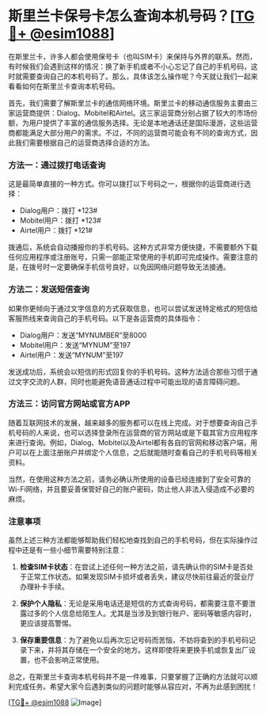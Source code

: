 # 斯里兰卡保号卡怎么查询本机号码？[[TG💪+ @esim1088](https://t.me/s/esim1088)]

在斯里兰卡，许多人都会使用保号卡（也叫SIM卡）来保持与外界的联系。然而，有时候我们会遇到这样的情况：换了新手机或者不小心忘记了自己的手机号码，这时就需要查询自己的本机号码了。那么，具体该怎么操作呢？今天就让我们一起来看看如何在斯里兰卡查询本机号码。

首先，我们需要了解斯里兰卡的通信网络环境。斯里兰卡的移动通信服务主要由三家运营商提供：Dialog、Mobitel和Airtel。这三家运营商分别占据了较大的市场份额，为用户提供了丰富的通信服务选择。无论是本地通话还是国际漫游，这些运营商都能满足大部分用户的需求。不过，不同的运营商可能会有不同的查询方式，因此我们需要根据自己的运营商选择合适的方法。

### 方法一：通过拨打电话查询

这是最简单直接的一种方式。你可以拨打以下号码之一，根据你的运营商进行选择：

- Dialog用户：拨打 *123#
- Mobitel用户：拨打 *123#
- Airtel用户：拨打 *121#

拨通后，系统会自动播报你的手机号码。这种方式非常方便快捷，不需要额外下载任何应用程序或注册账号，只需一部能正常使用的手机即可完成操作。需要注意的是，在拨号时一定要确保手机信号良好，以免因网络问题导致无法接通。

### 方法二：发送短信查询

如果你更倾向于通过文字信息的方式获取信息，也可以尝试发送特定格式的短信给客服热线来查询自己的手机号码。以下是各运营商的具体指令：

- Dialog用户：发送“MYNUMBER”至8000
- Mobitel用户：发送“MYNUM”至197
- Airtel用户：发送“MYNUM”至197

发送成功后，系统会以短信的形式回复你的手机号码。这种方法适合那些习惯于通过文字交流的人群，同时也能避免语音通话过程中可能出现的语言障碍问题。

### 方法三：访问官方网站或官方APP

随着互联网技术的发展，越来越多的服务都可以在线上完成。对于想要查询自己手机号码的人来说，也可以选择登录所在运营商的官方网站或是下载其官方应用程序来进行查询。例如，Dialog、Mobitel以及Airtel都有各自的官网和移动客户端，用户可以在上面注册账户并绑定个人信息，之后就能随时查看自己的手机号码等相关资料。

当然，在使用这种方法之前，请务必确认所使用的设备已经连接到了安全可靠的Wi-Fi网络，并且要妥善保管好自己的账户密码，防止他人非法入侵造成不必要的麻烦。

### 注意事项

虽然上述三种方法都能够帮助我们轻松地查找到自己的手机号码，但在实际操作过程中还是有一些小细节需要特别注意：

1. **检查SIM卡状态**：在尝试上述任何一种方法之前，请先确认你的SIM卡是否处于正常工作状态。如果发现SIM卡损坏或者丢失，建议尽快前往最近的营业厅办理补卡手续。
   
2. **保护个人隐私**：无论是采用电话还是短信的方式查询号码，都需要注意不要泄露过多的个人信息给陌生人。尤其是当涉及到银行账户、密码等敏感内容时，更应该提高警惕。

3. **保存重要信息**：为了避免以后再次忘记号码而苦恼，不妨将查到的手机号码记录下来，并将其存储在一个安全的地方。这样即使将来更换手机或恢复出厂设置，也不会影响正常使用。

总之，在斯里兰卡查询本机号码并不是一件难事，只要掌握了正确的方法就可以顺利完成任务。希望大家今后遇到类似的问题时能够从容应对，不再为此感到困扰！

[[TG💪+ @esim1088](https://t.me/s/esim1088) ![Image](https://i.postimg.cc/4NQfJmqS/Snipaste-2025-05-13-00-14-12.png)]